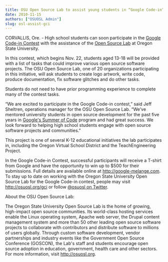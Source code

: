 ```yaml
---
title: OSU Open Source Lab to assist young students in “Google Code-in” contest
date: 2010-11-15
authors: ["OSUOSL Admin"]
slug: osl-assist-gci
---
```


CORVALLIS, Ore. - High school students can soon participate in the
[Google Code-in Contest](http://code.google.com/gci) with the assistance of the [Open Source Lab](/) at
Oregon State University.

In this contest, which begins Nov. 22, students aged 13-18 will be provided with
a list of tasks that could improve various open source software projects. The
OSU Open Source Lab, one of 20 organizations participating in this initiative,
will ask students to create logo artwork, write code, produce documentation, fix
software glitches and do other tasks.

Students do not need to have prior programming experience to complete many of the
contest tasks.

“We are excited to participate in the Google Code-in contest,” said Jeff
Sheltren, operations manager for the OSU Open Source Lab. “We’ve mentored
university students in open source development for the past five years in
[Google's Summer of Code](http://code.google.com/soc) program and had great success. We look forward to
helping high school students engage with open source software projects and
communities.”

This project is one of several K-12 educational initiatives the lab participates
in, including the Oregon Virtual School District and the TeachEngineering
Project.

In the Google Code-in Contest, successful participants will receive a T-shirt
from Google and have the opportunity to win up to $500 for their submissions.
Full details are available online at http://google-melange.com. To stay up to
date on working with the Oregon State University Open Source Lab for the Google
Code-in contest, people may visit http://osuosl.org/gci or follow
[@osuosl on Twitter](http://twitter.com/osuosl).

About the OSU Open Source Lab:

The Oregon State University Open Source Lab is the home of growing,
high-impact open source communities. Its world-class hosting services enable
the Linux operating system, Apache web server, the Drupal content management
system and more than 50 other leading open source software projects to
collaborate with contributors and distribute software to millions of users
globally. Through custom software development, vendor partnerships and
industry events like the Government Open Source Conference (GOSCON), the Lab's
staff and students encourage open source adoption in education, government,
health care and other sectors. For more information, visit http://osuosl.org.
